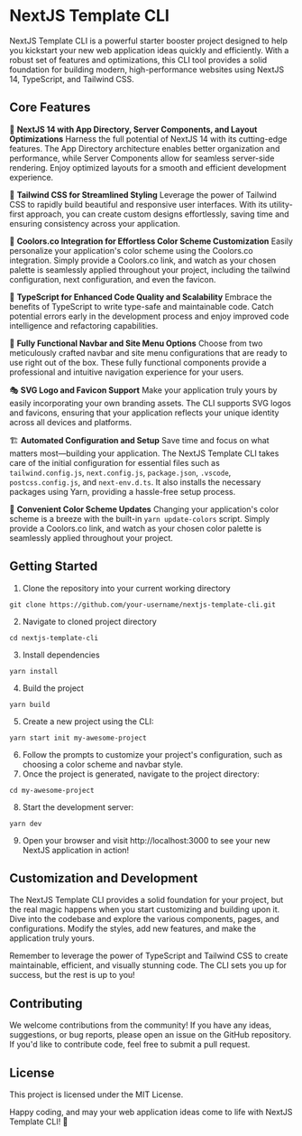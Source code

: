 # NextJS Template CLI

NextJS Template CLI is a powerful starter booster project designed to help you kickstart your new web application ideas quickly and efficiently. With a robust set of features and optimizations, this CLI tool provides a solid foundation for building modern, high-performance websites using NextJS 14, TypeScript, and Tailwind CSS.

## Core Features

🚀 **NextJS 14 with App Directory, Server Components, and Layout Optimizations**
Harness the full potential of NextJS 14 with its cutting-edge features. The App Directory architecture enables better organization and performance, while Server Components allow for seamless server-side rendering. Enjoy optimized layouts for a smooth and efficient development experience.

🎨 **Tailwind CSS for Streamlined Styling**
Leverage the power of Tailwind CSS to rapidly build beautiful and responsive user interfaces. With its utility-first approach, you can create custom designs effortlessly, saving time and ensuring consistency across your application.

🌈 **Coolors.co Integration for Effortless Color Scheme Customization**
Easily personalize your application's color scheme using the Coolors.co integration. Simply provide a Coolors.co link, and watch as your chosen palette is seamlessly applied throughout your project, including the tailwind configuration, next configuration, and even the favicon.

🧩 **TypeScript for Enhanced Code Quality and Scalability**
Embrace the benefits of TypeScript to write type-safe and maintainable code. Catch potential errors early in the development process and enjoy improved code intelligence and refactoring capabilities.

🍬 **Fully Functional Navbar and Site Menu Options**
Choose from two meticulously crafted navbar and site menu configurations that are ready to use right out of the box. These fully functional components provide a professional and intuitive navigation experience for your users.

🎭 **SVG Logo and Favicon Support**
Make your application truly yours by easily incorporating your own branding assets. The CLI supports SVG logos and favicons, ensuring that your application reflects your unique identity across all devices and platforms.

🏗️ **Automated Configuration and Setup**
Save time and focus on what matters most—building your application. The NextJS Template CLI takes care of the initial configuration for essential files such as `tailwind.config.js`, `next.config.js`, `package.json`, `.vscode`, `postcss.config.js`, and `next-env.d.ts`. It also installs the necessary packages using Yarn, providing a hassle-free setup process.

🎨 **Convenient Color Scheme Updates**
Changing your application's color scheme is a breeze with the built-in `yarn update-colors` script. Simply provide a Coolors.co link, and watch as your chosen color palette is seamlessly applied throughout your project.

## Getting Started

1. Clone the repository into your current working directory

```
git clone https://github.com/your-username/nextjs-template-cli.git
```

2. Navigate to cloned project directory

```
cd nextjs-template-cli
```

3. Install dependencies

```
yarn install
```

4. Build the project

```
yarn build
```

5. Create a new project using the CLI:

```
yarn start init my-awesome-project
```

6. Follow the prompts to customize your project's configuration, such as choosing a color scheme and navbar style.
7. Once the project is generated, navigate to the project directory:

```
cd my-awesome-project
```

8. Start the development server:

```
yarn dev
```

9. Open your browser and visit http://localhost:3000 to see your new NextJS application in action!

## Customization and Development

The NextJS Template CLI provides a solid foundation for your project, but the real magic happens when you start customizing and building upon it. Dive into the codebase and explore the various components, pages, and configurations. Modify the styles, add new features, and make the application truly yours.

Remember to leverage the power of TypeScript and Tailwind CSS to create maintainable, efficient, and visually stunning code. The CLI sets you up for success, but the rest is up to you!

## Contributing

We welcome contributions from the community! If you have any ideas, suggestions, or bug reports, please open an issue on the GitHub repository. If you'd like to contribute code, feel free to submit a pull request.

## License

This project is licensed under the MIT License.

Happy coding, and may your web application ideas come to life with NextJS Template CLI! 🌟
